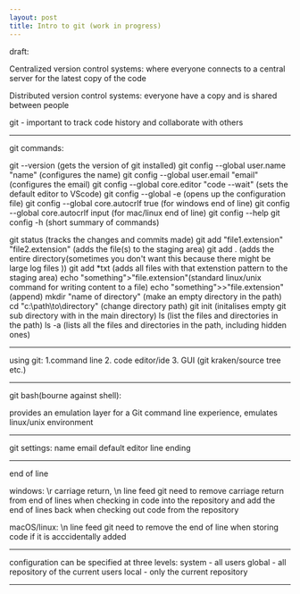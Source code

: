 ```yaml
---
layout: post
title: Intro to git (work in progress)
---
```



draft:

Centralized version control systems:
where everyone connects to a central server for the latest copy of the code

Distributed version control systems:
everyone have a copy and is shared between people

git - important to track code history and collaborate with others

---------------------------------------------------------------
git commands:

git --version (gets the version of git installed)
git config --global user.name "name" (configures the name)
git config --global user.email "email" (configures the email)
git config --global core.editor "code --wait" (sets the default editor to VScode)
git config --global -e (opens up the configuration file)
git config --global core.autocrlf true (for windows end of line)
git config --global core.autocrlf input (for mac/linux end of line)
git config --help
git config -h (short summary of commands)

git status (tracks the changes and commits made)
git add "file1.extension" "file2.extension" (adds the file(s) to the staging area)
git add . (adds the entire directory(sometimes you don't want this because there might be large log files ))
git add *txt (adds all files with that extenstion pattern to the staging area)
echo "something">"file.extension"(standard linux/unix command for writing content to a file)
echo "something">>"file.extension" (append)
mkdir "name of directory" (make an empty directory in the path)
cd "c:\\path\\to\\directory" (change directory path)
git init (initalises empty git sub directory with in the main directory)
ls   (list the files and directories in the path)
ls -a (lists all the files and directories in the path, including hidden ones)


---------------------------
using git: 
1.command line
2. code editor/ide
3. GUI (git kraken/source tree etc.)

---------------------------------------------------------------
git bash(bourne against shell):

provides an emulation layer for a Git command line experience, emulates linux/unix environment

------------------------------------------

git settings:
name
email
default editor 
line ending

---------------------------------------
end of line

windows: \r carriage return, \n line feed 
git need to remove carriage return from end of lines when checking in code into the repository and add the end of lines back when checking out code from the repository

macOS/linux: \n line feed 
git need to remove the end of line when storing code if it is acccidentally added

-------------------------------------------------
configuration can be specified at three levels:
system - all users
global - all repository of the current users
local - only the current repository

---------------------------------
